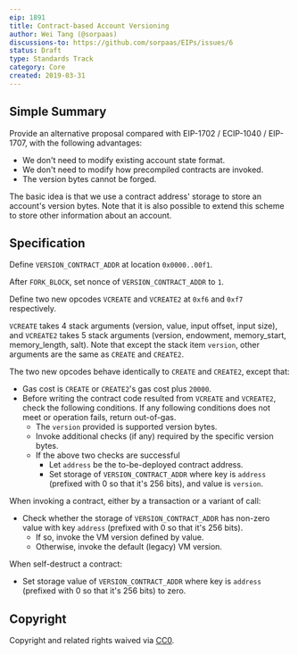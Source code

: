 ```yaml
---
eip: 1891
title: Contract-based Account Versioning
author: Wei Tang (@sorpaas)
discussions-to: https://github.com/sorpaas/EIPs/issues/6
status: Draft
type: Standards Track
category: Core
created: 2019-03-31
---
```


## Simple Summary

Provide an alternative proposal compared with EIP-1702 / ECIP-1040 /
EIP-1707, with the following advantages:

* We don't need to modify existing account state format.
* We don't need to modify how precompiled contracts are invoked.
* The version bytes cannot be forged.

The basic idea is that we use a contract address' storage to store an
account's version bytes. Note that it is also possible to extend this
scheme to store other information about an account.

## Specification

Define `VERSION_CONTRACT_ADDR` at location `0x0000..00f1`.

After `FORK_BLOCK`, set nonce of `VERSION_CONTRACT_ADDR` to `1`.

Define two new opcodes `VCREATE` and `VCREATE2` at `0xf6` and `0xf7`
respectively.

`VCREATE` takes 4 stack arguments (version, value, input offset, input
size), and `VCREATE2` takes 5 stack arguments (version, endowment,
memory_start, memory_length, salt). Note that except the stack item
`version`, other arguments are the same as `CREATE` and `CREATE2`.

The two new opcodes behave identically to `CREATE` and `CREATE2`,
except that:

* Gas cost is `CREATE` or `CREATE2`'s gas cost plus `20000`.
* Before writing the contract code resulted from `VCREATE` and
  `VCREATE2`, check the following conditions. If any following
  conditions does not meet or operation fails, return out-of-gas.
  * The `version` provided is supported version bytes. 
  * Invoke additional checks (if any) required by the specific version
    bytes.
  * If the above two checks are successful
    * Let `address` be the to-be-deployed contract address.
    * Set storage of `VERSION_CONTRACT_ADDR` where key is `address`
      (prefixed with 0 so that it's 256 bits), and value is `version`.
      
When invoking a contract, either by a transaction or a variant of
call:

* Check whether the storage of `VERSION_CONTRACT_ADDR` has non-zero
  value with key `address` (prefixed with 0 so that it's 256 bits).
  * If so, invoke the VM version defined by value.
  * Otherwise, invoke the default (legacy) VM version.
  
When self-destruct a contract:

* Set storage value of `VERSION_CONTRACT_ADDR` where key is `address`
  (prefixed with 0 so that it's 256 bits) to zero.

## Copyright

Copyright and related rights waived via
[CC0](https://creativecommons.org/publicdomain/zero/1.0/).
